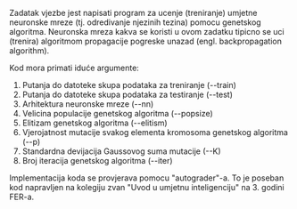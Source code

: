 Zadatak vjezbe jest napisati program za ucenje (treniranje) umjetne neuronske mreze (tj. odredivanje njezinih tezina) pomocu genetskog algoritma. Neuronska mreza kakva se koristi
u ovom zadatku tipicno se uci (trenira) algoritmom propagacije pogreske unazad (engl.
backpropagation algorithm).

Kod mora primati iduće argumente:

1. Putanja do datoteke skupa podataka za treniranje (--train)
2. Putanja do datoteke skupa podataka za testiranje (--test)
3. Arhitektura neuronske mreze (--nn)
4. Velicina populacije genetskog algoritma (--popsize)
5. Elitizam genetskog algoritma (--elitism)
6. Vjerojatnost mutacije svakog elementa kromosoma genetskog algoritma (--p)
7. Standardna devijacija Gaussovog suma mutacije (--K)
8. Broj iteracija genetskog algoritma (--iter)

Implementacija koda se provjerava pomocu "autograder"-a. To je poseban kod napravljen na kolegiju zvan "Uvod u umjetnu inteligenciju" na 3. godini FER-a.
